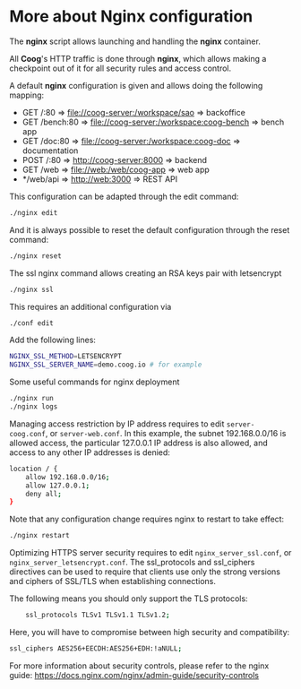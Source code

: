 # More about Nginx configuration

The **nginx** script allows launching and handling the **nginx**
container.

All **Coog**'s HTTP traffic is done through **nginx**, which allows
making a checkpoint out of it for all security rules and access control.

A default **nginx** configuration is given and allows doing the
following mapping:

-   GET /:80 =\> <file://coog-server:/workspace/sao> =\> backoffice
-   GET /bench:80 =\> <file://coog-server:/workspace:coog-bench> =\>
    bench app
-   GET /doc:80 =\> <file://coog-server:/workspace:coog-doc> =\>
    documentation
-   POST /:80 =\> <http://coog-server:8000> =\> backend
-   GET /web =\> <file://web:/web/coog-app> =\> web app
-   \*/web/api =\> <http://web:3000> =\> REST API

This configuration can be adapted through the edit command:

``` bash
./nginx edit
```

And it is always possible to reset the default configuration through the
reset command:

``` bash
./nginx reset
```

The ssl nginx command allows creating an RSA keys pair with letsencrypt

``` bash
./nginx ssl
```

This requires an additional configuration via

``` bash
./conf edit
```

Add the following lines:

``` bash
NGINX_SSL_METHOD=LETSENCRYPT
NGINX_SSL_SERVER_NAME=demo.coog.io # for example
```

Some useful commands for nginx deployment

``` bash
./nginx run
./nginx logs
```

Managing access restriction by IP address requires to edit `server-coog.conf`,
or `server-web.conf`.
In this example, the subnet 192.168.0.0/16 is allowed access,
the particular 127.0.0.1 IP address is also allowed,
and access to any other IP addresses is denied:

``` bash
location / {
    allow 192.168.0.0/16;
    allow 127.0.0.1;
    deny all;
}
```

Note that any configuration change requires nginx to restart to take effect:

``` bash
./nginx restart
```

Optimizing HTTPS server security requires to edit `nginx_server_ssl.conf`,
or `nginx_server_letsencrypt.conf`. The ssl_protocols and ssl_ciphers
directives can be used to require that clients use only the strong versions and
ciphers of SSL/TLS when establishing connections.

The following means you should only support the TLS protocols:

``` bash
    ssl_protocols TLSv1 TLSv1.1 TLSv1.2;
```

Here, you will have to compromise between high security and compatibility:

``` bash
ssl_ciphers AES256+EECDH:AES256+EDH:!aNULL;
```

For more information about security controls, please refer to the nginx guide:
https://docs.nginx.com/nginx/admin-guide/security-controls

